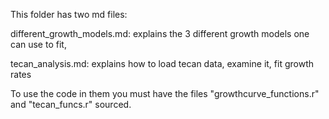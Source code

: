 This folder has two md files:

different_growth_models.md: explains the 3 different growth models one can use to fit,

tecan_analysis.md: explains how to load tecan data, examine it, fit growth rates

To use the code in them you must have the files "growthcurve_functions.r" and "tecan_funcs.r" sourced. 
